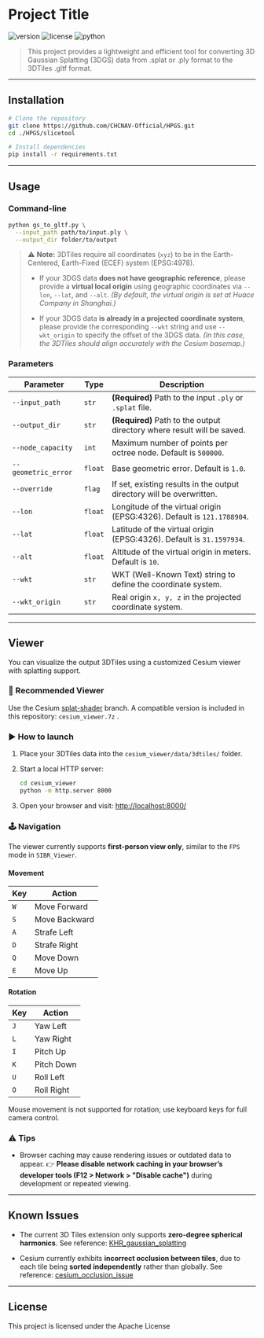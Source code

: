 
# Project Title

![version](https://img.shields.io/badge/version-1.0.0-blue.svg)
![license](https://img.shields.io/badge/license-Apache-green.svg)
![python](https://img.shields.io/badge/python-3.8%2B-yellow.svg)

> This project provides a lightweight and efficient tool for converting 3D Gaussian Splatting (3DGS) data from .splat or .ply format to the 3DTiles .gltf format. 

---

## Installation

```bash
# Clone the repository
git clone https://github.com/CHCNAV-Official/HPGS.git
cd ./HPGS/slicetool

# Install dependencies
pip install -r requirements.txt
```

---

## Usage

### Command-line

```bash
python gs_to_gltf.py \
  --input_path path/to/input.ply \
  --output_dir folder/to/output
```

> ⚠️ **Note:** 
> 3DTiles require all coordinates (`xyz`) to be in the Earth-Centered, Earth-Fixed (ECEF) system (EPSG:4978).  
>   
> - If your 3DGS data **does not have geographic reference**, please provide a **virtual local origin** using geographic coordinates via `--lon`, `--lat`, and `--alt`. *(By default, the virtual origin is set at Huace Company in Shanghai.)*  
>   
> - If your 3DGS data **is already in a projected coordinate system**, please provide the corresponding `--wkt` string and use `--wkt_origin` to specify the offset of the 3DGS data. *(In this case, the 3DTiles should align accurately with the Cesium basemap.)*

### Parameters
| Parameter           | Type    | Description                                                                   |
| ------------------- | ------- | ----------------------------------------------------------------------------- |
| `--input_path`      | `str`   | **(Required)** Path to the input `.ply` or `.splat` file.                     |
| `--output_dir`      | `str`   | **(Required)** Path to the output directory where result will be saved.     |
| `--node_capacity`   | `int`   | Maximum number of points per octree node. Default is `500000`.                |
| `--geometric_error` | `float` | Base geometric error. Default is `1.0`.   |
| `--override`        | `flag`  | If set, existing results in the output directory will be overwritten.         |
| `--lon`             | `float` | Longitude of the virtual origin (EPSG:4326). Default is `121.1788904`.          |
| `--lat`             | `float` | Latitude of the virtual origin (EPSG:4326). Default is `31.1597934`.            |
| `--alt`             | `float` | Altitude of the virtual origin in meters. Default is `10`.                      |
| `--wkt`             | `str`   | WKT (Well-Known Text) string to define the coordinate system. |
| `--wkt_origin`      | `str`   | Real origin `x, y, z` in the projected coordinate system. |

---

## Viewer

You can visualize the output 3DTiles using a customized Cesium viewer with splatting support.

### 🔧 Recommended Viewer

Use the Cesium [splat-shader](https://github.com/CesiumGS/cesium/tree/splat-shader) branch. A compatible version is included in this repository: `cesium_viewer.7z` .

### ▶️ How to launch

1. Place your 3DTiles data into the `cesium_viewer/data/3dtiles/` folder.  
2. Start a local HTTP server:

    ```bash
    cd cesium_viewer
    python -m http.server 8000
    ```

3. Open your browser and visit:
   [http://localhost:8000/](http://localhost:8000/)

### 🕹️ Navigation

The viewer currently supports **first-person view only**, similar to the `FPS` mode in `SIBR_Viewer`.

#### Movement

| Key | Action        |
|-----|---------------|
| `W` | Move Forward  |
| `S` | Move Backward |
| `A` | Strafe Left   |
| `D` | Strafe Right  |
| `Q` | Move Down     |
| `E` | Move Up       |

#### Rotation

| Key | Action        |
|-----|---------------|
| `J` | Yaw Left      |
| `L` | Yaw Right     |
| `I` | Pitch Up      |
| `K` | Pitch Down    |
| `U` | Roll Left     |
| `O` | Roll Right    |

Mouse movement is not supported for rotation; use keyboard keys for full camera control.

### ⚠️ Tips

- Browser caching may cause rendering issues or outdated data to appear. 
  👉 **Please disable network caching in your browser’s developer tools (F12 > Network > "Disable cache")** during development or repeated viewing.

---

## Known Issues

- The current 3D Tiles extension only supports **zero-degree spherical harmonics**.
  See reference: [KHR_gaussian_splatting](https://github.com/CesiumGS/glTF/tree/proposal-KHR_gaussian_splatting/extensions/2.0/Khronos/KHR_gaussian_splatting#limitations)

- Cesium currently exhibits **incorrect occlusion between tiles**, due to each tile being **sorted independently** rather than globally.
  See reference: [cesium_occlusion_issue](https://github.com/CesiumGS/cesium/issues/12590)

---

## License

This project is licensed under the Apache License
